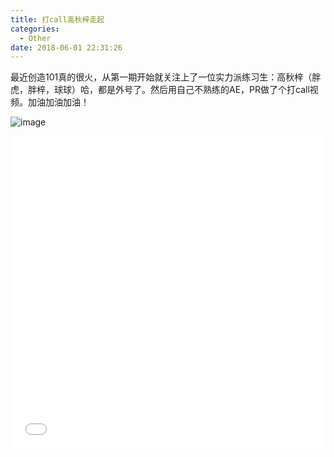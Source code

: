 ```yaml
---
title: 打call高秋梓走起
categories:
  - Other
date: 2018-06-01 22:31:26
---
```

最近创造101真的很火，从第一期开始就关注上了一位实力派练习生：高秋梓（胖虎，胖梓，球球）哈，都是外号了。然后用自己不熟练的AE，PR做了个打call视频。加油加油加油！

![image](https://img-dragon-blog.oss-cn-beijing.aliyuncs.com/github/imgs/weibo-gqz-video-1.png)

<iframe src="//player.bilibili.com/player.html?aid=24184521&cid=40537854&page=1" scrolling="no" border="0" frameborder="no" framespacing="0" allowfullscreen="true" style="width: 100%; height: 500px;"></iframe>
